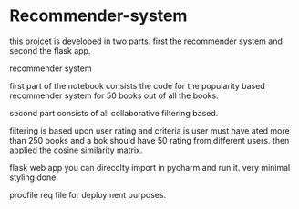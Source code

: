 # Recommender-system
this projcet is developed in two parts.
first the recommender system and second the flask app.


recommender system

first part of the notebook consists the code for the popularity based recommender system for 50 books out of all the books.

second part consists of all collaborative filtering based.

filtering is based upon user rating and criteria is user must have ated more than 250 books and a bok should have 50 rating from different users. 
then applied the cosine similarity matrix.

flask web app 
you can direcclty import in pycharm and run it. very minimal styling done.


procfile req file for deployment purposes.
